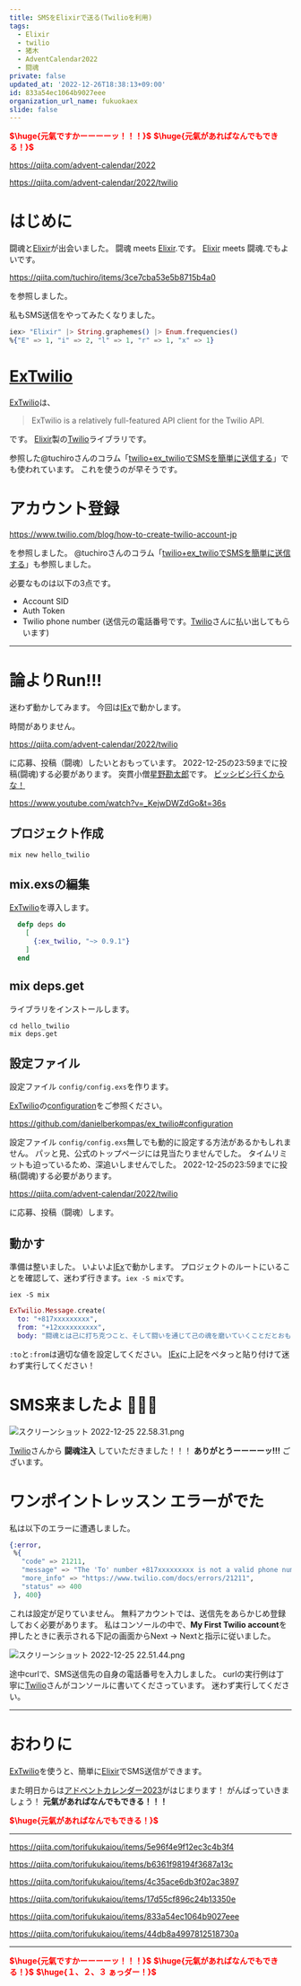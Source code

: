 ```yaml
---
title: SMSをElixirで送る(Twilioを利用)
tags:
  - Elixir
  - twilio
  - 猪木
  - AdventCalendar2022
  - 闘魂
private: false
updated_at: '2022-12-26T18:38:13+09:00'
id: 833a54ec1064b9027eee
organization_url_name: fukuokaex
slide: false
---
```

<b><font color="red">$\huge{元氣ですかーーーーッ！！！}$</font></b>
<b><font color="red">$\huge{元氣があればなんでもできる！}$</font></b>

https://qiita.com/advent-calendar/2022

https://qiita.com/advent-calendar/2022/twilio

# はじめに

闘魂と[Elixir](https://elixir-lang.org/)が出会いました。
闘魂 meets [Elixir](https://elixir-lang.org/).です。
[Elixir](https://elixir-lang.org/) meets 闘魂.でもよいです。

https://qiita.com/tuchiro/items/3ce7cba53e5b8715b4a0

を参照しました。

私もSMS送信をやってみたくなりました。

```elixir
iex> "Elixir" |> String.graphemes() |> Enum.frequencies()
%{"E" => 1, "i" => 2, "l" => 1, "r" => 1, "x" => 1}
```

# [ExTwilio](https://github.com/danielberkompas/ex_twilio)

[ExTwilio](https://github.com/danielberkompas/ex_twilio)は、

> ExTwilio is a relatively full-featured API client for the Twilio API.

です。
[Elixir](https://elixir-lang.org/)製の[Twilio](https://www.twilio.com/)ライブラリです。

参照した@tuchiroさんのコラム「[twilio+ex_twilioでSMSを簡単に送信する](https://qiita.com/tuchiro/items/3ce7cba53e5b8715b4a0)」でも使われています。
これを使うのが早そうです。

# アカウント登録

https://www.twilio.com/blog/how-to-create-twilio-account-jp

を参照しました。
@tuchiroさんのコラム「[twilio+ex_twilioでSMSを簡単に送信する](https://qiita.com/tuchiro/items/3ce7cba53e5b8715b4a0)」も参照しました。

必要なものは以下の3点です。

- Account SID
- Auth Token
- Twilio phone number (送信元の電話番号です。[Twilio](https://www.twilio.com/)さんに払い出してもらいます)

---

# 論よりRun!!!

迷わず動かしてみます。
今回は[IEx](https://hexdocs.pm/iex/1.14/IEx.html)で動かします。

時間がありません。

https://qiita.com/advent-calendar/2022/twilio

に応募、投稿（闘魂）したいとおもっています。
2022-12-25の23:59までに投稿(闘魂)する必要があります。
突貫小僧[星野勘太郎](https://ja.wikipedia.org/wiki/%E6%98%9F%E9%87%8E%E5%8B%98%E5%A4%AA%E9%83%8E)です。
[ビッシビシ行くからな！](https://www.youtube.com/watch?v=_KejwDWZdGo&t=36s)

https://www.youtube.com/watch?v=_KejwDWZdGo&t=36s

## プロジェクト作成

```bash:CMD
mix new hello_twilio
```

## mix.exsの編集

[ExTwilio](https://github.com/danielberkompas/ex_twilio)を導入します。

```elixir:mix.exs
  defp deps do
    [
      {:ex_twilio, "~> 0.9.1"}
    ]
  end
```

## mix deps.get

ライブラリをインストールします。

```bash:CMD
cd hello_twilio
mix deps.get
```

## 設定ファイル

設定ファイル `config/config.exs`を作ります。

[ExTwilio](https://github.com/danielberkompas/ex_twilio)の[configuration](https://github.com/danielberkompas/ex_twilio#configuration)をご参照ください。

https://github.com/danielberkompas/ex_twilio#configuration

設定ファイル `config/config.exs`無しでも動的に設定する方法があるかもしれません。
パッと見、公式のトップページには見当たりませんでした。
タイムリミットも迫っているため、深追いしませんでした。
2022-12-25の23:59までに投稿(闘魂)する必要があります。

https://qiita.com/advent-calendar/2022/twilio

に応募、投稿（闘魂）します。

## 動かす

準備は整いました。
いよいよ[IEx](https://hexdocs.pm/iex/1.14/IEx.html)で動かします。
プロジェクトのルートにいることを確認して、迷わず行きます。`iex -S mix`です。

```bash:CMD
iex -S mix
```

```elixir
ExTwilio.Message.create(
  to: "+817xxxxxxxxx",
  from: "+12xxxxxxxxxx",
  body: "闘魂とは己に打ち克つこと、そして闘いを通じて己の魂を磨いていくことだとおもいます")
```

`:to`と`:from`は適切な値を設定してください。
[IEx](https://hexdocs.pm/iex/1.14/IEx.html)に上記をペタっと貼り付けて迷わず実行してください！

# SMS来ましたよ :tada::tada::tada:

![スクリーンショット 2022-12-25 22.58.31.png](https://qiita-image-store.s3.ap-northeast-1.amazonaws.com/0/131808/89700ecb-b2bc-0d5f-288e-ea49f6ee9552.png)

[Twilio](https://www.twilio.com/)さんから **闘魂注入** していただきました！！！
**ありがとうーーーーッ!!!** ございます。
 


# ワンポイントレッスン エラーがでた

私は以下のエラーに遭遇しました。

```elixir
{:error,
 %{
   "code" => 21211,
   "message" => "The 'To' number +817xxxxxxxxx is not a valid phone number.",
   "more_info" => "https://www.twilio.com/docs/errors/21211",
   "status" => 400
 }, 400}
```

これは設定が足りていません。
無料アカウントでは、送信先をあらかじめ登録しておく必要があります。
私はコンソールの中で、**My First Twilio account**を押したときに表示される下記の画面からNext -> Nextと指示に従いました。

![スクリーンショット 2022-12-25 22.51.44.png](https://qiita-image-store.s3.ap-northeast-1.amazonaws.com/0/131808/df228172-33c3-1b20-2e1f-c83b79c4f3c7.png)

途中curlで、SMS送信先の自身の電話番号を入力しました。
curlの実行例は丁寧に[Twilio](https://www.twilio.com/)さんがコンソールに書いてくださっています。
迷わず実行してください。




---

# おわりに

[ExTwilio](https://github.com/danielberkompas/ex_twilio)を使うと、簡単に[Elixir](https://elixir-lang.org/)でSMS送信ができます。

また明日からは[アドベントカレンダー2023](https://qiita.com/tags/adventcalendar2023)がはじまります！
がんばっていきましょう！
**元氣があればなんでもできる！！！**

<b><font color="red">$\huge{元氣があればなんでもできる！}$</font></b>

---

https://qiita.com/torifukukaiou/items/5e96f4e9f12ec3c4b3f4

https://qiita.com/torifukukaiou/items/b6361f98194f3687a13c

https://qiita.com/torifukukaiou/items/4c35ace6db3f02ac3897

https://qiita.com/torifukukaiou/items/17d55cf896c24b13350e

https://qiita.com/torifukukaiou/items/833a54ec1064b9027eee

https://qiita.com/torifukukaiou/items/44db8a4997812518730a




---

<b><font color="red">$\huge{元氣ですかーーーーッ！！！}$</font></b>
<b><font color="red">$\huge{元氣があればなんでもできる！}$</font></b>
<b><font color="red">$\huge{１、２、３ ぁっダー！}$</font></b>

